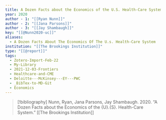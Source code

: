 ```yaml
---
title: A Dozen Facts about the Economics of the U.S. Health-Care System
year: 2020
author - 1: "[[Ryan Nunn]]"
author - 2: "[[Jana Parsons]]"
author - 3: "[[Jay Shambaugh]]"
key: "[[@Nunn2020-uc]]"
aliases:
  - A Dozen Facts About The Economics Of The U.s. Health-Care System
institution: "[[The Brookings Institution]]"
type: "[[@report]]"
tags:
  - Zotero-Import-Feb-22
  - My-Library
  - 2021-12-03-Frontiers
  - Healthcare-and-CME
  - Deloitte---McKinsey---EY---PWC
  - _BibTex-to-MD-Git
  - Economics
---
```


> [!bibliography]
> Nunn, Ryan, Jana Parsons, Jay Shambaugh. 2020. “A Dozen Facts about the Economics of the {U}.{S}. Health-Care System.” [[The Brookings Institution]]
